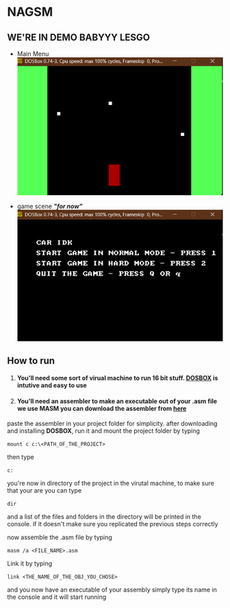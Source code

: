 
# NAGSM

## WE'RE IN DEMO BABYYY LESGO

- Main Menu 
![menu](/assets/game.png)

- game scene ***"for now"*** 
![menu](/assets/main_menupng.png)

## How to run

 1. #### You'll need some sort of virual machine to run 16 bit stuff. [DOSBOX](https://www.dosbox.com/) is intutive and easy to use
 2. #### You'll need an assembler to make an executable out of your .asm file we use **MASM** you can download the assembler from [here](https://drive.google.com/drive/folders/1akM4UNg6StiVE3ehzEstOgOhEw1JBxA0) 


paste the assembler in your project folder for simplicity.
after downloading and installing **DOSBOX**, run it and mount the project folder by typing

    mount c c:\<PATH_OF_THE_PROJECT>
then type
	

    c:
you're now in directory of the project in the virutal machine, to make sure that your are you can type 

    dir
and a list of the files and folders in the directory will be printed in the console.
if it doesn't make sure you replicated the previous steps correctly

now assemble the .asm file by typing

    masm /a <FILE_NAME>.asm

Link it by typing

    link <THE_NAME_OF_THE_OBJ_YOU_CHOSE>

and you now have an executable of your assembly
simply type its name in the console and it will start running
